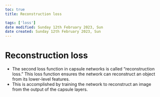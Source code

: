 ```yaml
---
toc: true
title: Reconstruction loss

tags: ['loss']
date modified: Sunday 12th February 2023, Sun
date created: Sunday 12th February 2023, Sun
---
```


# Reconstruction loss


- The second loss function in capsule networks is called “reconstruction loss.” This loss function ensures the network can reconstruct an object from its lower-level features. 
- This is accomplished by training the network to reconstruct an image from the output of the capsule layers.



